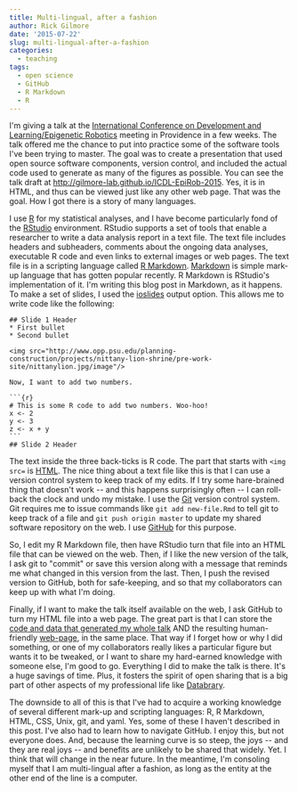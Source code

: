 ```yaml
---
title: Multi-lingual, after a fashion
author: Rick Gilmore
date: '2015-07-22'
slug: multi-lingual-after-a-fashion
categories:
  - teaching
tags:
  - open science
  - GitHub
  - R Markdown
  - R
---
```


I'm giving a talk at the [International Conference on Development and Learning/Epigenetic Robotics](http://www.icdl-epirob.org/) meeting in Providence in a few weeks. The talk offered me the chance to put into practice some of the software tools I've been trying to master. The goal was to create a presentation that used open source software components, version control, and included the actual code used to generate as many of the figures as possible. You can see the talk draft at <http://gilmore-lab.github.io/ICDL-EpiRob-2015>. Yes, it is in HTML, and thus can be viewed just like any other web page. That was the goal. How I got there is a story of many languages.

I use [R](http://www.r-project.org/) for my statistical analyses, and I have become particularly fond of the [RStudio](https://www.rstudio.com/) environment. RStudio supports a set of tools that enable a researcher to write a data analysis report in a text file. The text file includes headers and subheaders, comments about the ongoing data analyses, executable R code and even links to external images or web pages. The text file is in a scripting language called [R Markdown](http://rmarkdown.rstudio.com/). [Markdown](http://daringfireball.net/projects/markdown/) is simple mark-up language that has gotten popular recently. R Markdown is RStudio's implementation of it. I'm writing this blog post in Markdown, as it happens. To make a set of slides, I used the [ioslides](http://rmarkdown.rstudio.com/ioslides_presentation_format.html) output option. This allows me to write code like the following:

    ## Slide 1 Header
    * First bullet
    * Second bullet
    
    <img src="http://www.opp.psu.edu/planning-construction/projects/nittany-lion-shrine/pre-work-site/nittanylion.jpg/image"/>
    
    Now, I want to add two numbers.

    ```{r}
    # This is some R code to add two numbers. Woo-hoo!
    x <- 2
    y <- 3
    z <- x + y
    ```
    ## Slide 2 Header

The text inside the three back-ticks is R code. The part that starts with `<img src=` is [HTML](https://en.wikipedia.org/wiki/HTML). The nice thing about a text file like this is that I can use a version control system to keep track of my edits. If I try some hare-brained thing that doesn't work -- and this happens surprisingly often -- I can roll-back the clock and undo my mistake. I use the [Git](http://git-scm.com/) version control system. Git requires me to issue commands like `git add new-file.Rmd` to tell git to keep track of a file and `git push origin master` to update my shared software repository on the web. I use [GitHub](http://github.com/gilmore-lab) for this purpose. 

So, I edit my R Markdown file, then have RStudio turn that file into an HTML file that can be viewed on the web. Then, if I like the new version of the talk, I ask git to "commit" or save this version along with a message that reminds me what changed in this version from the last. Then, I push the revised version to GitHub, both for safe-keeping, and so that my collaborators can keep up with what I'm doing.

Finally, if I want to make the talk itself available on the web, I ask GitHub to turn my HTML file into a web page. The great part is that I can store the [code and data that generated my whole talk](https://github.com/gilmore-lab/ICDL-EpiRob-2015/tree/master) AND the resulting human-friendly [web-page](http://gilmore-lab.github.io/ICDL-EpiRob-2015/#1), in the same place. That way if I forget how or why I did something, or one of my collaborators really likes a particular figure but wants it to be tweaked, or I want to share my hard-earned knowledge with someone else, I'm good to go. Everything I did to make the talk is there. It's a huge savings of time. Plus, it fosters the spirit of open sharing that is a big part of other aspects of my professional life like [Databrary](http://databrary.org).

The downside to all of this is that I've had to acquire a working knowledge of several different mark-up and scripting languages: R, R Markdown, HTML, CSS, Unix, git, and yaml. Yes, some of these I haven't described in this post. I've also had to learn how to navigate GitHub. I enjoy this, but not everyone does. And, because the learning curve is so steep, the joys -- and they are real joys -- and benefits are unlikely to be shared that widely. Yet. I think that will change in the near future. In the meantime, I'm consoling myself that I am multi-lingual after a fashion, as long as the entity at the other end of the line is a computer.

